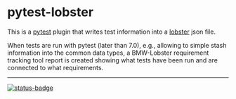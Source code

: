 # pytest-lobster

This is a [pytest](http://pytest.org) plugin that writes test information into a
[lobster](https://github.com/bmw-software-engineering/lobster) json file.

When tests are run with pytest (later than 7.0), e.g., allowing
to simple stash information into the common data types, a BMW-Lobster
requirement tracking tool report is created showing what tests have been
run and are connected to what requirements.

---
[![status-badge](https://ci.codeberg.org/api/badges/14963/status.svg)](https://ci.codeberg.org/repos/14963)
